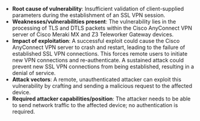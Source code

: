- **Root cause of vulnerability**: Insufficient validation of client-supplied parameters during the establishment of an SSL VPN session.
- **Weaknesses/vulnerabilities present**: The vulnerability lies in the processing of TLS and DTLS packets within the Cisco AnyConnect VPN server of Cisco Meraki MX and Z3 Teleworker Gateway devices.
- **Impact of exploitation**: A successful exploit could cause the Cisco AnyConnect VPN server to crash and restart, leading to the failure of established SSL VPN connections. This forces remote users to initiate new VPN connections and re-authenticate. A sustained attack could prevent new SSL VPN connections from being established, resulting in a denial of service.
- **Attack vectors**: A remote, unauthenticated attacker can exploit this vulnerability by crafting and sending a malicious request to the affected device.
- **Required attacker capabilities/position**: The attacker needs to be able to send network traffic to the affected device; no authentication is required.
